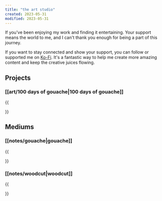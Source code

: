 ```yaml
---
title: "the art studio"
created: 2023-05-31
modified: 2023-05-31
---
```

If you've been enjoying my work and finding it entertaining. Your support means the world to me, and I can't thank you enough for being a part of this journey.

If you want to stay connected and show your support, you can follow or supported me on [Ko-Fi](https://ko-fi.com/errbufferoverfl). It's a fantastic way to help me create more amazing content and keep the creative juices flowing.

## Projects

### [[art/100 days of gouache|100 days of gouache]]

{{<summary link="100 days of gouache">}}

## Mediums

### [[notes/gouache|gouache]]

{{<summary link="notes/gouache">}}

### [[notes/woodcut|woodcut]]

{{<summary link="notes/woodcut">}}
